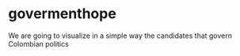 # govermenthope
We are going to visualize in a simple way the candidates that govern Colombian politics
